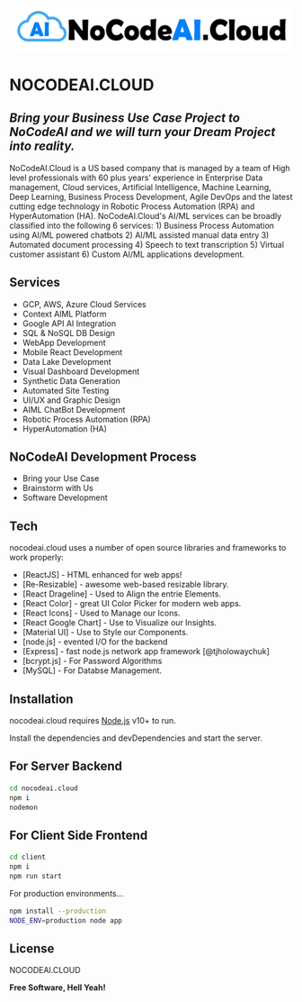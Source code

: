 ![plot](./client/assets/nocodelogoNEW2.png)
# NOCODEAI.CLOUD
## _Bring your Business Use Case Project to NoCodeAI and we will turn your Dream Project into reality._

NoCodeAI.Cloud is a US based company that is managed by a team of High level professionals with 60 plus years’ experience in Enterprise Data management, Cloud services, Artificial Intelligence, Machine Learning, Deep Learning, Business Process Development, Agile DevOps and the latest cutting edge technology in Robotic Process Automation (RPA) and HyperAutomation (HA). NoCodeAI.Cloud's AI/ML services can be broadly classified into the following 6 services: 1) Business Process Automation using AI/ML powered chatbots 2) AI/ML assisted manual data entry 3) Automated document processing 4) Speech to text transcription 5) Virtual customer assistant 6) Custom AI/ML applications development.

## Services
- GCP, AWS, Azure Cloud Services
- Context AIML Platform
- Google API AI Integration
- SQL & NoSQL DB Design
- WebApp Development
- Mobile React Development
- Data Lake Development
- Visual Dashboard Development
- Synthetic Data Generation
- Automated Site Testing
- UI/UX and Graphic Design
- AIML ChatBot Development
- Robotic Process Automation (RPA)
- HyperAutomation (HA)

## NoCodeAI Development Process

- Bring your Use Case
- Brainstorm with Us
- Software Development

## Tech
nocodeai.cloud uses a number of open source libraries and frameworks to work properly:

- [ReactJS] - HTML enhanced for web apps!
- [Re-Resizable] - awesome web-based resizable library.
- [React Drageline] - Used to Align the entrie Elements.
- [React Color] - great UI Color Picker for modern web apps.
- [React Icons] - Used to Manage our Icons.
- [React Google Chart] - Use to Visualize our Insights.
- [Material UI] - Use to Style our Components.
- [node.js] - evented I/O for the backend
- [Express] - fast node.js network app framework [@tjholowaychuk]
- [bcrypt.js] - For Password Algorithms
- [MySQL] - For Databse Management.

## Installation

nocodeai.cloud requires [Node.js](https://nodejs.org/) v10+ to run.

Install the dependencies and devDependencies and start the server.
## For Server Backend
```sh
cd nocodeai.cloud
npm i
nodemon
```
## For Client Side Frontend
```sh
cd client
npm i
npm run start
```

For production environments...

```sh
npm install --production
NODE_ENV=production node app
```


## License

NOCODEAI.CLOUD

**Free Software, Hell Yeah!**
